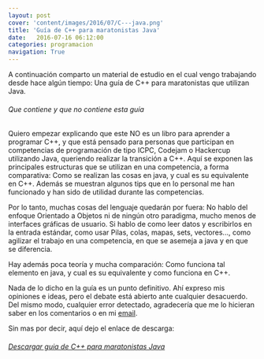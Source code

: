 ```yaml
---
layout: post
cover: 'content/images/2016/07/C---java.png'
title: 'Guía de C++ para maratonistas Java'
date:   2016-07-16 06:12:00
categories: programacion
navigation: True
---
```

A continuación comparto un material de estudio en el cual vengo trabajando desde hace algún tiempo: Una guía de C++ para maratonistas que utilizan Java.

###### Que contiene y que no contiene esta guía
Quiero empezar explicando que este NO es un libro para aprender a programar C++, y que está pensado para personas que participan en competencias de programación de tipo ICPC, Codejam o Hackercup utilizando Java, queriendo realizar la transición a C++. Aquí se exponen las principales estructuras que se utilizan en una competencia, a forma comparativa: Como se realizan las cosas en java, y cual es su equivalente en C++. Además se muestran algunos tips que en lo personal me han funcionado y han sido de utilidad durante las competencias.

Por lo tanto, muchas cosas del lenguaje quedarán por fuera: No hablo del enfoque Orientado a Objetos ni de ningún otro paradigma, mucho menos de interfaces gráficas de usuario. Si hablo de como leer datos y escribirlos en la entrada estándar, como usar Pilas, colas, mapas, sets, vectores..., como agilizar el trabajo en una competencia, en que se asemeja a java y en que se diferencia.

Hay además poca teoría y mucha comparación: Como funciona tal elemento en java, y cual es su equivalente y como funciona en C++.

Nada de lo dicho en la guía es un punto definitivo. Ahí expreso mis opiniones e ideas, pero el debate está abierto ante cualquier desacuerdo. Del mismo modo, cualquier error detectado, agradecería que me lo hicieran saber en los comentarios o en mi <a href="mailto:gersonlazaro@gersonlazaro.com" target="_blank">email</a>.

Sin mas por decir, aquí dejo el enlace de descarga: 

###### <a href="https://drive.google.com/file/d/0B-2j0cHMAr2TUVpTOWVsVnVHYkk/view" target="_blank"> Descargar guia de C++ para maratonistas Java </a>
<br>


